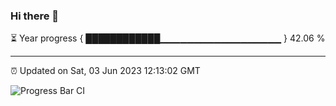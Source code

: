 ### Hi there 👋

⏳ Year progress { ████████████▁▁▁▁▁▁▁▁▁▁▁▁▁▁▁▁▁▁ } 42.06 %

---

⏰ Updated on Sat, 03 Jun 2023 12:13:02 GMT

![Progress Bar CI](https://github.com/Shyam-Makwana/GitHub-Actions-Demo/workflows/Progress%20Bar%20CI/badge.svg)
